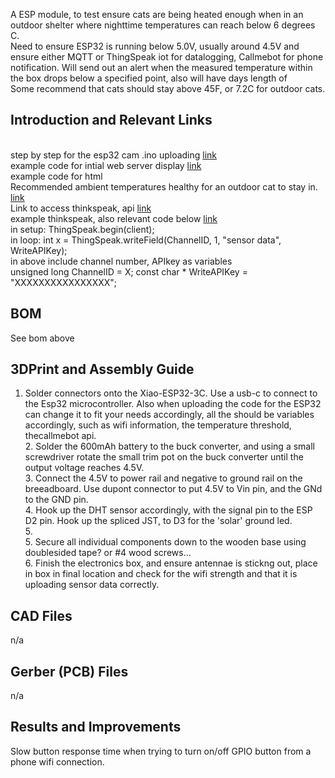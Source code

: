 
A ESP module, to test ensure cats are being heated enough when in an outdoor shelter where nighttime temperatures can reach below 6 degrees C. 
<br> Need to ensure ESP32 is running below 5.0V, usually around 4.5V and ensure either MQTT or ThingSpeak iot for datalogging, Callmebot for phone notification. Will send out an alert when the measured temperature within the box drops below a specified point, also will have days length of 
<br> Some recommend that cats should stay above 45F, or 7.2C for outdoor cats. 
<br>


## Introduction and Relevant Links
<br> step by step for the esp32 cam .ino uploading [link](https://www.youtube.com/watch?v=7-3piBHV1W0)
<br> example code for intial web server display [link](https://lastminuteengineers.com/esp32-dht11-dht22-web-server-tutorial/)
<br> example code for html 
<br> Recommended ambient temperatures healthy for an outdoor cat to stay in. [link](https://gallant.com/blog/how-cold-is-too-cold-for-your-cat-to-stay-outside/)
<br> Link to access thinkspeak, api [link](https://thingspeak.com/channels/2362352/api_keys)
<br> example thinkspeak, also relevant code below [link](https://randomnerdtutorials.com/esp32-thingspeak-publish-arduino/)
<br> in setup: ThingSpeak.begin(client); 
<br> in loop: int x = ThingSpeak.writeField(ChannelID, 1, "sensor data", WriteAPIKey);
<br> in above include channel number, APIkey as variables
<br> unsigned long ChannelID = X;
const char * WriteAPIKey = "XXXXXXXXXXXXXXXX";



## BOM
See bom above


## 3DPrint and Assembly Guide
1. Solder connectors onto the Xiao-ESP32-3C. Use a usb-c to connect to the Esp32 microcontroller. Also when uploading the code for the ESP32 can change it to fit your needs accordingly, all the should be variables accordingly, such as wifi information, the temperature threshold, thecallmebot api.
<br> 2. Solder the 600mAh battery to the buck converter, and using a small screwdriver rotate the small trim pot on the buck converter until the output voltage reaches 4.5V. 
<br> 3. Connect the 4.5V to power rail and negative to ground rail on the breeadboard. Use dupont connector to put 4.5V to Vin pin, and the GNd to the GND pin.
<br> 4. Hook up the DHT sensor accordingly, with the signal pin to the ESP D2 pin. Hook up the spliced JST, to D3 for the 'solar' ground led. 
<br> 5. 
<br> 5. Secure all individual components down to the wooden base using doublesided tape? or #4 wood screws...
<br> 6. Finish the electronics box, and ensure antennae is stickng out, place in box in final location and check for the wifi strength and that it is uploading sensor data correctly. 



## CAD Files
n/a

## Gerber (PCB) Files
n/a

## Results and Improvements
Slow button response time when trying to turn on/off GPIO button from a phone wifi connection.
</br> 
</br> 
